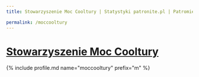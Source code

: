 ```yaml
---
title: Stowarzyszenie Moc Cooltury | Statystyki patronite.pl | Patromierz

permalink: /moccooltury
---
```


# [Stowarzyszenie Moc Cooltury](https://patronite.pl/moccooltury)

{% include profile.md name="moccooltury" prefix="m" %}
